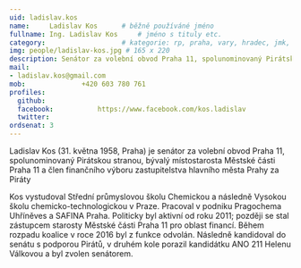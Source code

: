 ```yaml
---
uid: ladislav.kos
name:     Ladislav Kos  	# běžně používáné jméno
fullname: Ing. Ladislav Kos  	# jméno s tituly etc.
category:                 	# kategorie: rp, praha, vary, hradec, jmk, senat
img: people/ladislav-kos.jpg # 165 x 220
description: Senátor za volební obvod Praha 11, spolunominovaný Pirátskou stranou             	# kratký popis, max 160 znaků
mail:
- ladislav.kos@gmail.com
mob:			  +420 603 780 761
profiles:
  github:                 
  facebook: 		  https://www.facebook.com/kos.ladislav
  twitter:
ordsenat: 3
---
```


Ladislav Kos (31. května 1958, Praha) je senátor za volební obvod Praha 11, spolunominovaný Pirátskou stranou, bývalý místostarosta Městské části Praha 11 a člen finančního výboru zastupitelstva hlavního města Prahy za Piráty

Kos vystudoval Střední průmyslovou školu Chemickou a následně Vysokou školu chemicko-technologickou v Praze. Pracoval v podniku Pragochema Uhříněves a SAFINA Praha. Politicky byl aktivní od roku 2011; později se stal zástupcem starosty Městské části Praha 11 pro oblast financí. Během rozpadu koalice v roce 2016 byl z funkce odvolán. Následně kandidoval do senátu s podporou Pirátů, v druhém kole porazil kandidátku ANO 211 Helenu Válkovou a byl zvolen senátorem.
